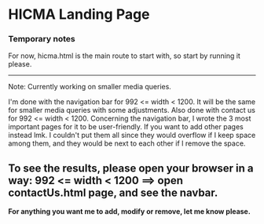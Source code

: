 # HICMA Landing Page


### Temporary notes

For now, hicma.html is the main route to start with, so start by running it please.

---
Note:
Currently working on smaller media queries.

I'm done with the navigation bar for 992 <= width < 1200. It will be the same for smaller media queries with some adjustments. Also done with contact us for 992 <= width < 1200. Concerning the navigation bar, I wrote the 3 most important pages for it to be user-friendly. If you want to add other pages instead lmk. I couldn't put them all since they would overflow if I keep space among them, and they would be next to each other if I remove the space.

To see the results, please open your browser in a way: 992 <= width < 1200 ==> open contactUs.html page, and see the navbar.
---

**For anything you want me to add, modify or remove, let me know please.**